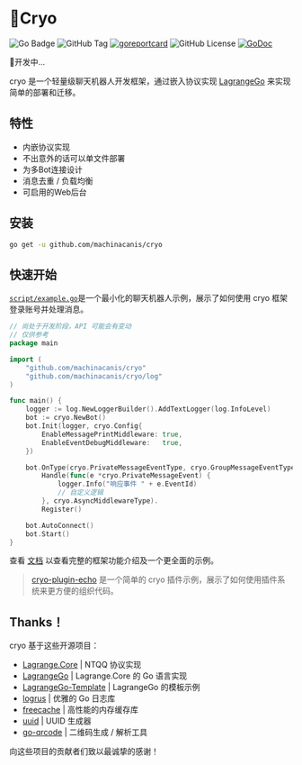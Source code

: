 # 🧊Cryo
![Go Badge](https://img.shields.io/badge/Go-1.24%2B-cyan?logo=go)
![GitHub Tag](https://img.shields.io/github/v/release/machinacanis/cryo)
[![goreportcard](https://img.shields.io/badge/go%20report-A+-brightgreen.svg?style=flat)](https://goreportcard.com/report/github.com/machinacanis/cryo)
![GitHub License](https://img.shields.io/github/license/machinacanis/cryo)
[![GoDoc](https://img.shields.io/badge/godoc-reference-blue)](http://pkg.go.dev/github.com/machinacanis/cryo)

🚧开发中...

cryo 是一个轻量级聊天机器人开发框架，通过嵌入协议实现  [LagrangeGo](https://github.com/LagrangeDev/LagrangeGo)  来实现简单的部署和迁移。

## 特性

- 内嵌协议实现
- 不出意外的话可以单文件部署
- 为多Bot连接设计
- 消息去重 / 负载均衡
- 可启用的Web后台

## 安装

```bash
go get -u github.com/machinacanis/cryo
```

## 快速开始

[`script/example.go`](https://github.com/machinacanis/cryo/blob/main/script/example.go)是一个最小化的聊天机器人示例，展示了如何使用 cryo 框架登录账号并处理消息。

```go
// 尚处于开发阶段，API 可能会有变动
// 仅供参考
package main

import (
	"github.com/machinacanis/cryo"
	"github.com/machinacanis/cryo/log"
)

func main() {
	logger := log.NewLoggerBuilder().AddTextLogger(log.InfoLevel)
	bot := cryo.NewBot()
	bot.Init(logger, cryo.Config{
		EnableMessagePrintMiddleware: true,
		EnableEventDebugMiddleware:   true,
	})

	bot.OnType(cryo.PrivateMessageEventType, cryo.GroupMessageEventType).
		Handle(func(e *cryo.PrivateMessageEvent) {
			logger.Info("响应事件 " + e.EventId)
			// 自定义逻辑
		}, cryo.AsyncMiddlewareType).
		Register()

	bot.AutoConnect()
	bot.Start()
}

```

查看 [文档](https://machinacanis.github.io/cryo/) 以查看完整的框架功能介绍及一个更全面的示例。

> [cryo-plugin-echo](https://github.com/machinacanis/cryo-plugin-echo) 是一个简单的 cryo 插件示例，展示了如何使用插件系统来更方便的组织代码。


## Thanks！

cryo 基于这些开源项目：

- [Lagrange.Core](https://github.com/LagrangeDev/Lagrange.Core) | NTQQ 协议实现
- [LagrangeGo](https://github.com/LagrangeDev/LagrangeGo) | Lagrange.Core 的 Go 语言实现
- [LagrangeGo-Template](https://github.com/ExquisiteCore/LagrangeGo-Template) | LagrangeGo 的模板示例
- [logrus](https://github.com/sirupsen/logrus) | 优雅的 Go 日志库
- [freecache](https://github.com/coocood/freecache) | 高性能的内存缓存库
- [uuid](https://github.com/google/uuid) | UUID 生成器
- [go-qrcode](https://github.com/skip2/go-qrcode) | 二维码生成 / 解析工具

向这些项目的贡献者们致以最诚挚的感谢！